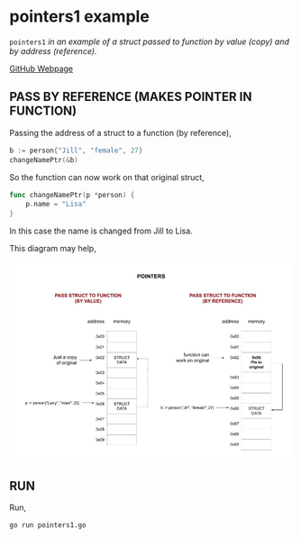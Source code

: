 # pointers1 example

`pointers1` _in an example of
a struct passed to function by value (copy) and by address (reference)._

[GitHub Webpage](https://jeffdecola.github.io/my-go-examples/)

## PASS BY REFERENCE (MAKES POINTER IN FUNCTION)

Passing the address of a struct to a function (by reference),

```go
b := person{"Jill", "female", 27}
changeNamePtr(&b)
```

So the function can now work on that original struct,

```go
func changeNamePtr(p *person) {
    p.name = "Lisa"
}
```

In this case the name is changed from Jill to Lisa.

This diagram may help,

![IMAGE - pointers1 - IMAGE](../../../docs/pics/pointers1.jpg)

## RUN

Run,

```bash
go run pointers1.go
```
